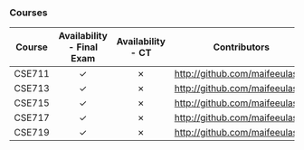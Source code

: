
### Courses
| Course | Availability - Final Exam | Availability - CT | Contributors |
| :---: | :---: | :---: | :---: |
| CSE711 | &check; | &cross; | http://github.com/maifeeulasad |
| CSE713 | &check; | &cross; | http://github.com/maifeeulasad |
| CSE715 | &check; | &cross; | http://github.com/maifeeulasad |
| CSE717 | &check; | &cross; | http://github.com/maifeeulasad |
| CSE719 | &check; | &cross; | http://github.com/maifeeulasad |
